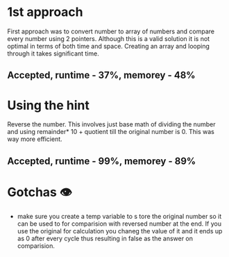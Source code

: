 # 1st approach

First approach was to convert number to array of numbers and compare every number using 2 pointers.
Although this is a valid solution it is not optimal in terms of both time and space.
Creating an array and looping through it takes significant time.

## Accepted, runtime - 37%, memorey - 48%

# Using the hint

Reverse the number.
This involves just base math of dividing the number and using remainder\* 10 + quotient till the original number is 0.
This was way more efficient.

## Accepted, runtime - 99%, memorey - 89%

# Gotchas :eye:

- make sure you create a temp variable to s tore the original number so it can be used to for comparision with reversed number at the end.
  If you use the original for calculation you chaneg the value of it and it ends up as 0 after every cycle thus resulting in false as the answer on comparision.
